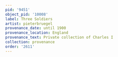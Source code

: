 ```yaml
---
pid: '9451'
object_pid: '10008'
label: Three Soldiers
artist: pieterbruegel
provenance_date: until 1900
provenance_location: England
provenance_text: Private collection of Charles I
collection: provenance
order: '2611'
---
```

